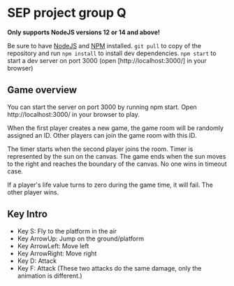 # SEP project group Q

**Only supports NodeJS versions 12 or 14 and above!**

Be sure to have [NodeJS](https://nodejs.org/en/) and [NPM](https://www.npmjs.com/) installed.
`git pull` to copy of the repository and run `npm install` to install dev dependencies.
`npm start` to start a dev server on port 3000 (open [http://localhost:3000/] in your browser)

## Game overview

You can start the server on port 3000 by running npm start. Open http://localhost:3000/ in your browser to play.

When the first player creates a new game, the game room will be randomly assigned an ID. Other players can join the game room with this ID.

The timer starts when the second player joins the room. Timer is represented by the sun on the canvas. The game ends when the sun moves to the right and reaches the boundary of the canvas. No one wins in timeout case.

If a player's life value turns to zero during the game time, it will fail. The other player wins.

## Key Intro

 - Key S: Fly to the platform in the air
 - Key ArrowUp: Jump on the ground/platform
 - Key ArrowLeft: Move left
 - Key ArrowRight: Move right
 - Key D: Attack
 - Key F: Attack (These two attacks do the same damage, only the animation is different.)

